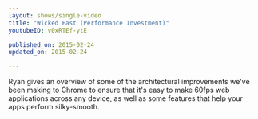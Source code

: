 ```yaml
---
layout: shows/single-video
title: "Wicked Fast (Performance Investment)"
youtubeID: v0xRTEf-ytE

published_on: 2015-02-24
updated_on: 2015-02-24

---
```


Ryan gives an overview of some of the architectural improvements we've been making to Chrome to ensure that it's easy to make 60fps web applications across any device, as well as some features that help your apps perform silky-smooth.
